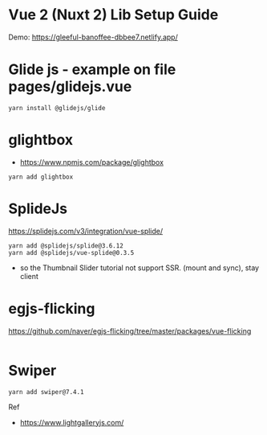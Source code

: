 # Vue 2 (Nuxt 2) Lib Setup Guide

Demo: https://gleeful-banoffee-dbbee7.netlify.app/

# Glide js - example on file pages/glidejs.vue

```
yarn install @glidejs/glide
```

# glightbox

- https://www.npmjs.com/package/glightbox

```
yarn add glightbox
```

# SplideJs

https://splidejs.com/v3/integration/vue-splide/

```
yarn add @splidejs/splide@3.6.12
yarn add @splidejs/vue-splide@0.3.5

```

- so the Thumbnail Slider tutorial not support SSR. (mount and sync), stay client

# egjs-flicking

https://github.com/naver/egjs-flicking/tree/master/packages/vue-flicking

```

```

# Swiper

```
yarn add swiper@7.4.1
```

Ref

- https://www.lightgalleryjs.com/

